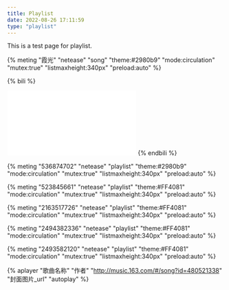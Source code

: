 ```yaml
---
title: Playlist
date: 2022-08-26 17:11:59
type: "playlist"
---
```

This is a test page for playlist.

{% meting "霞光" "netease" "song" "theme:#2980b9" "mode:circulation" "mutex:true" "listmaxheight:340px" "preload:auto" %}

{% bili %}
<iframe src="//music.163.com/outchain/player?type=4&id=792406416&auto=1&height=430" scrolling="no" border="0" frameborder="no" framespacing="0" allowfullscreen="true"> </iframe>
{% endbili %}



{% meting "536874702" "netease" "playlist" "theme:#2980b9" "mode:circulation" "mutex:true" "listmaxheight:340px" "preload:auto" %}

{% meting "523845661" "netease" "playlist" "theme:#FF4081" "mode:circulation" "mutex:true" "listmaxheight:340px" "preload:auto" %}

{% meting "2163517726" "netease" "playlist" "theme:#FF4081" "mode:circulation" "mutex:true" "listmaxheight:340px" "preload:auto" %}


{% meting "2494382336" "netease" "playlist" "theme:#FF4081" "mode:circulation" "mutex:true" "listmaxheight:340px" "preload:auto" %}

{% meting "2493582120" "netease" "playlist" "theme:#FF4081" "mode:circulation" "mutex:true" "listmaxheight:340px" "preload:auto" %}

{% aplayer "歌曲名称" "作者" "http://music.163.com/#/song?id=480521338" "封面图片_url" "autoplay" %}
